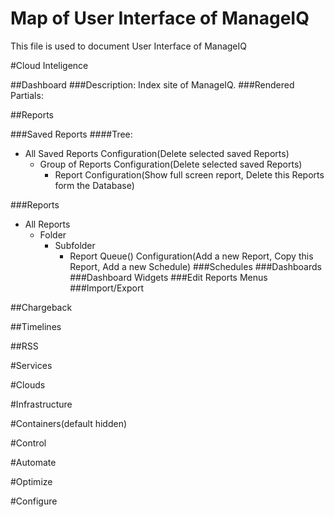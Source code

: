 # Map of User Interface of ManageIQ
This file is used to document User Interface of ManageIQ

#Cloud Inteligence

##Dashboard
###Description:
Index site of ManageIQ.
###Rendered Partials:

##Reports

###Saved Reports
####Tree:
- All Saved Reports
Configuration(Delete selected saved Reports)
    - Group of Reports
    Configuration(Delete selected saved Reports)
      - Report
        Configuration(Show full screen report, Delete this Reports form the Database)

###Reports
- All Reports
  - Folder
    - Subfolder
      - Report Queue() Configuration(Add a new Report, Copy this Report, Add a new Schedule)
###Schedules
###Dashboards
###Dashboard Widgets
###Edit Reports Menus
###Import/Export

##Chargeback

##Timelines

##RSS

#Services

#Clouds

#Infrastructure

#Containers(default hidden)

#Control

#Automate

#Optimize

#Configure
